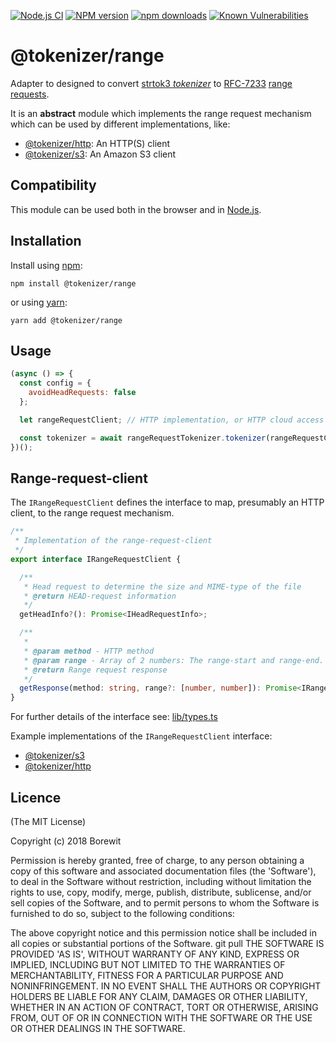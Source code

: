 [![Node.js CI](https://github.com/Borewit/tokenizer-range/actions/workflows/nodejs-ci.yml/badge.svg?branch=master)](https://github.com/Borewit/tokenizer-range/actions/workflows/nodejs-ci.yml)
[![NPM version](https://badge.fury.io/js/%40tokenizer%2Frange.svg)](https://badge.fury.io/js/%40tokenizer%2Frange)
[![npm downloads](http://img.shields.io/npm/dm/@tokenizer/range.svg)](https://npmcharts.com/compare/@tokenizer/range?interval=30)
[![Known Vulnerabilities](https://snyk.io/test/github/Borewit/tokenizer-range/badge.svg?targetFile=package.json)](https://snyk.io/test/github/Borewit/tokenizer-range?targetFile=package.json)

# @tokenizer/range

Adapter to designed to convert [strtok3 _tokenizer_](https://github.com/Borewit/strtok3#tokenizer) to [RFC-7233](https://tools.ietf.org/html/rfc7233#section-2.3) [range requests](https://developer.mozilla.org/en-US/docs/Web/HTTP/Range_requests).

It is an **abstract** module which implements the range request mechanism which can be used by different implementations, like:
* [@tokenizer/http](https://github.com/Borewit/tokenizer-http): An HTTP(S) client
* [@tokenizer/s3](https://github.com/Borewit/tokenizer-s3): An Amazon S3 client

## Compatibility
This module can be used both in the browser and in [Node.js](https://nodejs.org).

## Installation

Install using [npm](https://www.npmjs.com/get-npm):
```shell script
npm install @tokenizer/range
```

or using [yarn](https://yarnpkg.com/):
```shell script
yarn add @tokenizer/range
```

## Usage

```js
(async () => {
  const config = {
    avoidHeadRequests: false
  };

  let rangeRequestClient; // HTTP implementation, or HTTP cloud access adaptor

  const tokenizer = await rangeRequestTokenizer.tokenizer(rangeRequestClient, config);
})();
```

## Range-request-client

The `IRangeRequestClient` defines the interface to map, presumably an HTTP client, to the range request mechanism.

```ts
/**
 * Implementation of the range-request-client
 */
export interface IRangeRequestClient {

  /**
   * Head request to determine the size and MIME-type of the file
   * @return HEAD-request information
   */
  getHeadInfo?(): Promise<IHeadRequestInfo>;

  /**
   *
   * @param method - HTTP method
   * @param range - Array of 2 numbers: The range-start and range-end. An integer indicating the beginning and the end of range request in bytes.
   * @return Range request response
   */
  getResponse(method: string, range?: [number, number]): Promise<IRangeRequestResponse>;
}
```

For further details of the interface see: [lib/types.ts](lib/types.ts)

Example implementations of the `IRangeRequestClient` interface:
* [@tokenizer/s3](https://github.com/Borewit/tokenizer-s3/blob/master/lib/s3-request.ts)
* [@tokenizer/http](https://github.com/Borewit/tokenizer-http/blob/master/lib/http-client.ts)

## Licence

(The MIT License)

Copyright (c) 2018 Borewit

Permission is hereby granted, free of charge, to any person obtaining a copy of this software and associated documentation files (the 'Software'), to deal in the Software without restriction, including without limitation the rights to use, copy, modify, merge, publish, distribute, sublicense, and/or sell copies of the Software, and to permit persons to whom the Software is furnished to do so, subject to the following conditions:

The above copyright notice and this permission notice shall be included in all copies or substantial portions of the Software.
git pull
THE SOFTWARE IS PROVIDED 'AS IS', WITHOUT WARRANTY OF ANY KIND, EXPRESS OR IMPLIED, INCLUDING BUT NOT LIMITED TO THE WARRANTIES OF MERCHANTABILITY, FITNESS FOR A PARTICULAR PURPOSE AND NONINFRINGEMENT. IN NO EVENT SHALL THE AUTHORS OR COPYRIGHT HOLDERS BE LIABLE FOR ANY CLAIM, DAMAGES OR OTHER LIABILITY, WHETHER IN AN ACTION OF CONTRACT, TORT OR OTHERWISE, ARISING FROM, OUT OF OR IN CONNECTION WITH THE SOFTWARE OR THE USE OR OTHER DEALINGS IN THE SOFTWARE.
